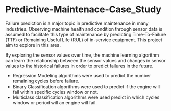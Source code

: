 # Predictive-Maintenace-Case_Study
Failure prediction is a major topic in predictive maintenance in many industries. Observing machine health and condition through sensor data is assumed to facilitate this type of maintenance by predicting Time-To-Failure (TTF) or Remaining Useful Life (RUL) of in-service equipment. This project aim to explore in this area.

By exploring the sensor values over time, the machine learning algorithm can learn the relationship between the sensor values and changes in sensor values to the historical failures in order to predict failures in the future.

- Regression Modeling algorithms were used to predict the number remaining cycles before failure.
- Binary Classification algorithms were used to predict if the engine will fail within specific cycles window or not.
- Multiclass classification algorithms were used predict in which cycles window or period will an engine will fail.
